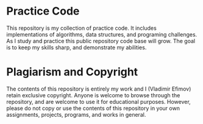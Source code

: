 # Practice Code
This repository is my collection of practice code. It includes implementations of algorithms, data structures, and programing challenges. As I study and practice this public repository code base will grow. The goal is to keep my skills sharp, and demonstrate my abilities.

# Plagiarism and Copyright
The contents of this repository is entirely my work and I (Vladimir Efimov) retain exclusive copyright. Anyone is welcome to browse through the repository, and are welcome to use it for educational purposes. However, please do not copy or use the contents of this repository in your own assignments, projects, programs, and works in general.
